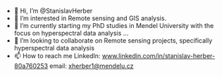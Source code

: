 - 👋 Hi, I’m @StanislavHerber
- 👀 I’m interested in Remote sensing and GIS analysis.
- 🌱 I’m currently starting my PhD studies in Mendel University with the focus on hyperspectral data analysis  ...
- 💞️ I’m looking to collaborate on Remote sensing projects, specifically hyperspectral data analysis
- 📫 How to reach me
  LinkedIn: www.linkedin.com/in/stanislav-herber-80a760253
  email: xherber1@mendelu.cz
<!---
StanislavHerber/StanislavHerber is a ✨ special ✨ repository because its `README.md` (this file) appears on your GitHub profile.
You can click the Preview link to take a look at your changes.
--->
